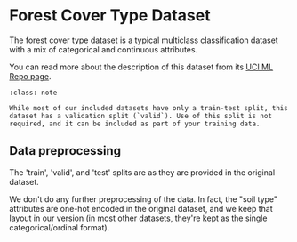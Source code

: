 
# Forest Cover Type Dataset

The forest cover type dataset is a typical multiclass classification dataset with a mix of categorical and continuous attributes.

You can read more about the description of this dataset from its [UCI ML Repo page](https://archive.ics.uci.edu/ml/datasets/covertype).

```{admonition} This dataset has a validation split
:class: note

While most of our included datasets have only a train-test split, this dataset has a validation split (`valid`). Use of this split is not required, and it can be included as part of your training data.
```

## Data preprocessing

The 'train', 'valid', and 'test' splits are as they are provided in the original dataset.

We don't do any further preprocessing of the data. In fact, the "soil type" attributes are one-hot encoded in the original dataset, and we keep that layout in our version (in most other datasets, they're kept as the single categorical/ordinal format).
